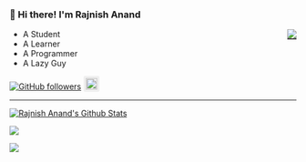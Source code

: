 ### 👋 Hi there! I'm Rajnish Anand
<img src="https://cdn.discordapp.com/emojis/862567696898195476.gif" align="right" style="border-bottom:solid 2px #444444" >

+ A Student 
+ A Learner
+ A Programmer
+ A Lazy Guy

[![GitHub followers](https://img.shields.io/github/followers/rajnishanand?label=Rajnish%20Anand&style=social)](https://github.com/rajnishanand) [<img src="https://www.sololearn.com/Images/sprite-rebranding.svg" style="background:#efefef;height:20px;border:4px solid #efefef;border-radius:3px;" >](https://www.sololearn.com/Profile/15610625/?ref=app)

----
[![Rajnish Anand's Github Stats](https://github-readme-stats.vercel.app/api?username=rajnishanand&show_icons=true&theme=github_dark&bg_color=#333333)](https://github.com/rajnishanand)

![](https://github-readme-stats.vercel.app/api/top-langs?username=rajnishanand&theme=github_dark&layout=compact)

![](https://activity-graph.herokuapp.com/graph?username=rajnishanand&theme=react-dark)